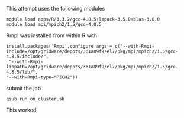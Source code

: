 This attempt uses the following modules

```
module load apps/R/3.3.2/gcc-4.8.5+lapack-3.5.0+blas-3.6.0
module load mpi/mpich2/1.5/gcc-4.8.5
```

Rmpi was installed from within R with

```
install.packages('Rmpi',configure.args = c("--with-Rmpi-include=/opt/gridware/depots/361a89f9/el7/pkg/mpi/mpich2/1.5/gcc-4.8.5/include/",
 "--with-Rmpi-libpath=/opt/gridware/depots/361a89f9/el7/pkg/mpi/mpich2/1.5/gcc-4.8.5/lib/",
"--with-Rmpi-type=MPICH2"))
```

submit the job 

```
qsub run_on_cluster.sh
```

This worked.


